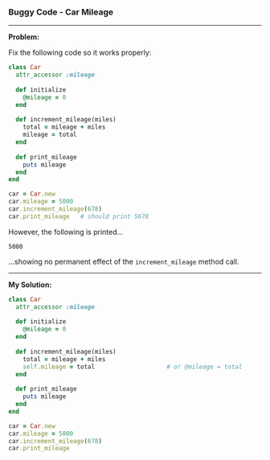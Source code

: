 ### Buggy Code - Car Mileage

---

**Problem:**  

Fix the following code so it works properly:

```ruby
class Car
  attr_accessor :mileage
  
  def initialize
    @mileage = 0
  end
  
  def increment_mileage(miles)
    total = mileage + miles
    mileage = total
  end
  
  def print_mileage
    puts mileage
  end
end

car = Car.new
car.mileage = 5000
car.increment_mileage(678)
car.print_mileage 	# should print 5678
```

However, the following is printed...

```
5000
```

...showing no permanent effect of the `increment_mileage` method call.

---

**My Solution:**  

```ruby
class Car
  attr_accessor :mileage
  
  def initialize
    @mileage = 0
  end
  
  def increment_mileage(miles)
    total = mileage + miles
    self.mileage = total					# or @mileage = total
  end
  
  def print_mileage
    puts mileage
  end
end

car = Car.new
car.mileage = 5000
car.increment_mileage(678)
car.print_mileage
```

